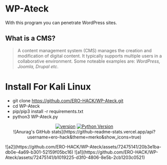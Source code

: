 # WP-Ateck
With this program you can penetrate WordPress sites.

## What is a CMS?
> A content management system (CMS) manages the creation and modification of digital content. It typically supports multiple users in a collaborative environment. Some noteable examples are: *WordPress, Joomla, Drupal etc*.

# Install For Kali Linux
- git clone https://github.com/ERO-HACK/WP-Ateck.git
- cd WP-Ateck
- pip/pip3 install -r requirements.txt
- python3 WP-Ateck.py


<p align='center'>
<a href="https://github.com/Tuhinshubhra/CMSeeK/releases/tag/v.1.1.3"><img src="https://img.shields.io/badge/Version-2.0.1-brightgreen.svg?style=style=flat-square" alt="version"></a>
<a href="https://github.com/ERO-HACK/WP-Ateck"><img src="https://img.shields.io/badge/python-3-orange.svg?style=style=flat-square" alt="Python Version"></a> <br>
![Anurag's GitHub stats](https://github-readme-stats.vercel.app/api?username=ero-hack&theme=merko&show_icons=true)
</p>
![a2](https://github.com/ERO-HACK/WP-Ateck/assets/72475141/20b3e1ba-db0e-4a69-b301-52159f05bc16)  
![a1](https://github.com/ERO-HACK/WP-Ateck/assets/72475141/b1019225-d3f0-4806-8e5b-2cb1203c0521)

